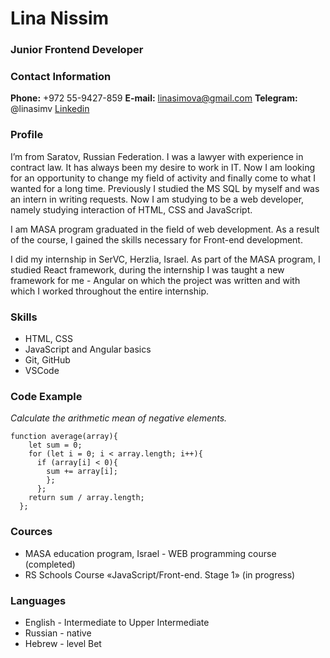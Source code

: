 # Lina Nissim
### Junior Frontend Developer
### Contact Information
**Phone:** +972 55-9427-859
**E-mail:** linasimova@gmail.com
**Telegram:** @linasimv
[Linkedin](https://www.linkedin.com/in/lina-nissim-204541226/)
### Profile
I’m from Saratov, Russian Federation. I was a lawyer with experience in contract law. It has always been my desire to work in IT. Now I am looking for an opportunity to change my field of activity and finally come to what I wanted for a long time. Previously I studied the MS SQL by myself and was an intern in writing requests. Now I am studying to be a web developer, namely studying interaction of HTML, CSS and JavaScript.


I am MASA program graduated in the field of web development. As a result of the course, I gained the skills necessary for Front-end development.


I did my internship in SerVC, Herzlia, Israel. As part of the MASA program, I studied React framework, during the internship I was taught a new framework for me - Angular on which the project was written and with which I worked throughout the entire internship.
### Skills
* HTML, CSS
* JavaScript and Angular basics
* Git, GitHub
* VSCode
### Code Example
*Calculate the arithmetic mean of negative elements.*
```
function average(array){
    let sum = 0;
    for (let i = 0; i < array.length; i++){
      if (array[i] < 0){
        sum += array[i];
        };
      };
    return sum / array.length;
  };
```
### Cources
* MASA education program, Israel - WEB programming course (completed)
* RS Schools Course «JavaScript/Front-end. Stage 1» (in progress)
### Languages
* English - Intermediate to Upper Intermediate
* Russian - native
* Hebrew - level Bet